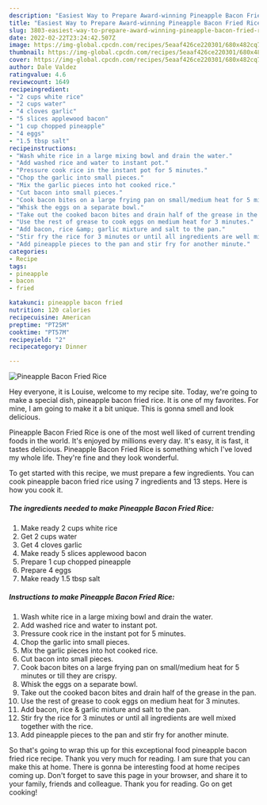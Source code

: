 ```yaml
---
description: "Easiest Way to Prepare Award-winning Pineapple Bacon Fried Rice"
title: "Easiest Way to Prepare Award-winning Pineapple Bacon Fried Rice"
slug: 3803-easiest-way-to-prepare-award-winning-pineapple-bacon-fried-rice
date: 2022-02-22T23:24:42.507Z
image: https://img-global.cpcdn.com/recipes/5eaaf426ce220301/680x482cq70/pineapple-bacon-fried-rice-recipe-main-photo.jpg
thumbnail: https://img-global.cpcdn.com/recipes/5eaaf426ce220301/680x482cq70/pineapple-bacon-fried-rice-recipe-main-photo.jpg
cover: https://img-global.cpcdn.com/recipes/5eaaf426ce220301/680x482cq70/pineapple-bacon-fried-rice-recipe-main-photo.jpg
author: Dale Valdez
ratingvalue: 4.6
reviewcount: 1649
recipeingredient:
- "2 cups white rice"
- "2 cups water"
- "4 cloves garlic"
- "5 slices applewood bacon"
- "1 cup chopped pineapple"
- "4 eggs"
- "1.5 tbsp salt"
recipeinstructions:
- "Wash white rice in a large mixing bowl and drain the water."
- "Add washed rice and water to instant pot."
- "Pressure cook rice in the instant pot for 5 minutes."
- "Chop the garlic into small pieces."
- "Mix the garlic pieces into hot cooked rice."
- "Cut bacon into small pieces."
- "Cook bacon bites on a large frying pan on small/medium heat for 5 minutes or till they are crispy."
- "Whisk the eggs on a separate bowl."
- "Take out the cooked bacon bites and drain half of the grease in the pan."
- "Use the rest of grease to cook eggs on medium heat for 3 minutes."
- "Add bacon, rice &amp; garlic mixture and salt to the pan."
- "Stir fry the rice for 3 minutes or until all ingredients are well mixed together with the rice."
- "Add pineapple pieces to the pan and stir fry for another minute."
categories:
- Recipe
tags:
- pineapple
- bacon
- fried

katakunci: pineapple bacon fried 
nutrition: 120 calories
recipecuisine: American
preptime: "PT25M"
cooktime: "PT57M"
recipeyield: "2"
recipecategory: Dinner

---
```



![Pineapple Bacon Fried Rice](https://img-global.cpcdn.com/recipes/5eaaf426ce220301/680x482cq70/pineapple-bacon-fried-rice-recipe-main-photo.jpg)

Hey everyone, it is Louise, welcome to my recipe site. Today, we're going to make a special dish, pineapple bacon fried rice. It is one of my favorites. For mine, I am going to make it a bit unique. This is gonna smell and look delicious.

Pineapple Bacon Fried Rice is one of the most well liked of current trending foods in the world. It's enjoyed by millions every day. It's easy, it is fast, it tastes delicious. Pineapple Bacon Fried Rice is something which I've loved my whole life. They're fine and they look wonderful.




To get started with this recipe, we must prepare a few ingredients. You can cook pineapple bacon fried rice using 7 ingredients and 13 steps. Here is how you cook it.

<!--inarticleads1-->

##### The ingredients needed to make Pineapple Bacon Fried Rice:

1. Make ready 2 cups white rice
1. Get 2 cups water
1. Get 4 cloves garlic
1. Make ready 5 slices applewood bacon
1. Prepare 1 cup chopped pineapple
1. Prepare 4 eggs
1. Make ready 1.5 tbsp salt




<!--inarticleads2-->

##### Instructions to make Pineapple Bacon Fried Rice:

1. Wash white rice in a large mixing bowl and drain the water.
1. Add washed rice and water to instant pot.
1. Pressure cook rice in the instant pot for 5 minutes.
1. Chop the garlic into small pieces.
1. Mix the garlic pieces into hot cooked rice.
1. Cut bacon into small pieces.
1. Cook bacon bites on a large frying pan on small/medium heat for 5 minutes or till they are crispy.
1. Whisk the eggs on a separate bowl.
1. Take out the cooked bacon bites and drain half of the grease in the pan.
1. Use the rest of grease to cook eggs on medium heat for 3 minutes.
1. Add bacon, rice &amp; garlic mixture and salt to the pan.
1. Stir fry the rice for 3 minutes or until all ingredients are well mixed together with the rice.
1. Add pineapple pieces to the pan and stir fry for another minute.




So that's going to wrap this up for this exceptional food pineapple bacon fried rice recipe. Thank you very much for reading. I am sure that you can make this at home. There is gonna be interesting food at home recipes coming up. Don't forget to save this page in your browser, and share it to your family, friends and colleague. Thank you for reading. Go on get cooking!
